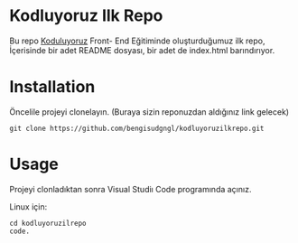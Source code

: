 # Kodluyoruz Ilk Repo

Bu repo [Koduluyoruz](https://kodluyoruz.org) Front- End Eğitiminde oluşturduğumuz ilk repo, İçerisinde bir adet README dosyası, bir adet de index.html barındırıyor.

# Installation

Öncelile projeyi clonelayın. (Buraya sizin reponuzdan aldığınız link gelecek)

```
git clone https://github.com/bengisudgngl/kodluyoruzilkrepo.git
```
# Usage
Projeyi clonladıktan sonra Visual Studiı Code programında açınız.

Linux için:

```Linux
cd kodluyoruzilrepo
code.
```
